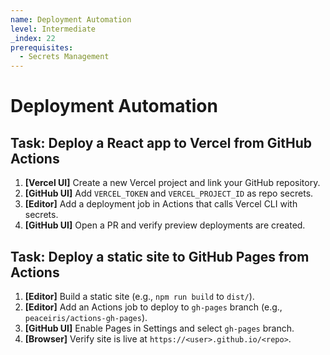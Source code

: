 ```yaml
---
name: Deployment Automation
level: Intermediate
_index: 22
prerequisites:
  - Secrets Management
---
```


# Deployment Automation

## Task: Deploy a React app to Vercel from GitHub Actions

1. **[Vercel UI]** Create a new Vercel project and link your GitHub repository.
2. **[GitHub UI]** Add `VERCEL_TOKEN` and `VERCEL_PROJECT_ID` as repo secrets.
3. **[Editor]** Add a deployment job in Actions that calls Vercel CLI with secrets.
4. **[GitHub UI]** Open a PR and verify preview deployments are created.

## Task: Deploy a static site to GitHub Pages from Actions

1. **[Editor]** Build a static site (e.g., `npm run build` to `dist/`).
2. **[Editor]** Add an Actions job to deploy to `gh-pages` branch (e.g., `peaceiris/actions-gh-pages`).
3. **[GitHub UI]** Enable Pages in Settings and select `gh-pages` branch.
4. **[Browser]** Verify site is live at `https://<user>.github.io/<repo>`.

